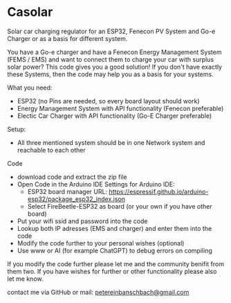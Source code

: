 # Casolar
Solar car charging regulator for an ESP32, Fenecon PV System and Go-e Charger or as a basis for different system.

You have a Go-e charger and have a Fenecon Energy Management System (FEMS / EMS) and want to connect them to charge your car with surplus solar power? This code gives you a good solution! If you don't have exactly these Systems, then the code may help you as a basis for your systems. 

What you need:
- ESP32 (no Pins are needed, so every board layout should work)
- Energy Management System with API functionality (Fenecon preferable)
- Electic Car Charger with API functionality (Go-E Charger preferable)

Setup:
- All three mentioned system should be in one Network system and reachable to each other

Code
- download code and extract the zip file
- Open Code in the Arduino IDE
  Settings for Arduino IDE:
  - ESP32 board manager URL: https://espressif.github.io/arduino-esp32/package_esp32_index.json
  - Select FireBeetle-ESP32 as board (or your own if you have other board)
- Put your wifi ssid and password into the code
- Lookup both IP adresses (EMS and charger) and enter them into the code
- Modify the code further to your personal wishes (optional)
- Use www or AI (for example ChatGPT) to debug errors on compiling

If you modify the code further please let me and the community benifit from them two. 
If you have wishes for further or other functionality please also let me know. 

contact me via GitHub or mail: petereinbanschbach@gmail.com

